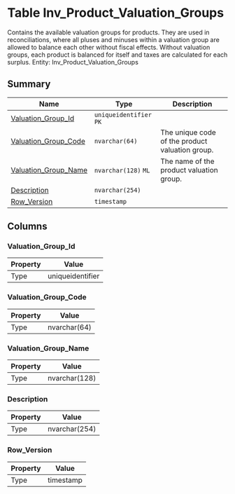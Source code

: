 # Table Inv_Product_Valuation_Groups

Contains the available valuation groups for products. They are used in reconciliations, where all pluses and minuses within a valuation group are allowed to balance each other without fiscal effects. Without valuation groups, each product is balanced for itself and taxes are calculated for each surplus. Entity: Inv_Product_Valuation_Groups

## Summary

| Name | Type | Description |
| - | - | --- |
|[Valuation_Group_Id](#valuation_group_id)|`uniqueidentifier` `PK`||
|[Valuation_Group_Code](#valuation_group_code)|`nvarchar(64)` |The unique code of the product valuation group.|
|[Valuation_Group_Name](#valuation_group_name)|`nvarchar(128)` `ML`|The name of the product valuation group.|
|[Description](#description)|`nvarchar(254)` ||
|[Row_Version](#row_version)|`timestamp` ||

## Columns

### Valuation_Group_Id

| Property | Value |
| - | - |
|Type|uniqueidentifier|

### Valuation_Group_Code

| Property | Value |
| - | - |
|Type|nvarchar(64)|

### Valuation_Group_Name

| Property | Value |
| - | - |
|Type|nvarchar(128)|

### Description

| Property | Value |
| - | - |
|Type|nvarchar(254)|

### Row_Version

| Property | Value |
| - | - |
|Type|timestamp|


